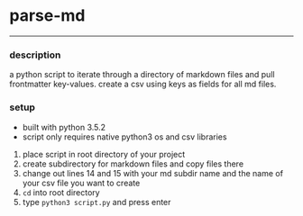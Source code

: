 # **parse-md**
---
### description
a python script to iterate through a directory of markdown files and pull frontmatter key-values. create a csv using keys as fields for all md files.

### setup
- built with python 3.5.2
- script only requires native python3 os and csv libraries


1. place script in root directory of your project
2. create subdirectory for markdown files and copy files there
3. change out lines 14 and 15 with your md subdir name and the name of your csv file you want to create
4. `cd` into root directory
5. type `python3 script.py` and press enter
